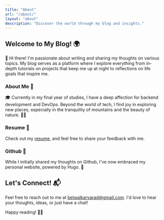 ```yaml
---
title: "About"
url: "/about/"
layout: "about"
description: "Discover the world through my blog and insights."
---
```


## Welcome to My Blog! 🌍

👋 Hi there! I'm passionate about writing and sharing my thoughts on various topics. My blog serves as a platform where I explore everything from in-depth tutorials on projects that keep me up at night to reflections on life goals that inspire me.

### About Me 🚀

🎓 Currently in my final year of studies, I have a deep affection for backend development and DevOps. Beyond the world of tech, I find joy in exploring new places, especially in the tranquility of mountains and the beauty of nature. 🌴🌲

### Resume 📄

Check out my [resume](http://belwalkarvarad.tech/resume/varadbelwalkar_latest.pdf), and feel free to share your feedback with me.

### Github 🐙

While I initially shared my thoughts on Github, I've now embraced my personal website, powered by Hugo. 🙏

## Let's Connect! 📬

Feel free to reach out to me at [belwalkarvarad@gmail.com](mailto:belwalkarvarad@gmail.com). I'd love to hear your thoughts, ideas, or just have a chat!

Happy reading! 📖✨
